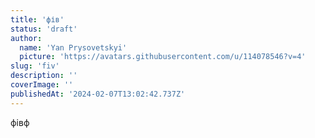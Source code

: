 ```yaml
---
title: 'фів'
status: 'draft'
author:
  name: 'Yan Prysovetskyi'
  picture: 'https://avatars.githubusercontent.com/u/114078546?v=4'
slug: 'fiv'
description: ''
coverImage: ''
publishedAt: '2024-02-07T13:02:42.737Z'
---
```


фівф